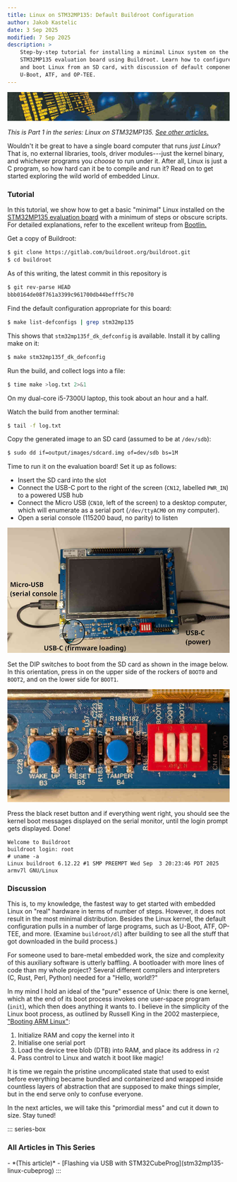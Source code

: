 ```yaml
---
title: Linux on STM32MP135: Default Buildroot Configuration
author: Jakob Kastelic
date: 3 Sep 2025
modified: 7 Sep 2025
description: >
    Step-by-step tutorial for installing a minimal Linux system on the
    STM32MP135 evaluation board using Buildroot. Learn how to configure, build,
    and boot Linux from an SD card, with discussion of default components like
    U-Boot, ATF, and OP-TEE.
---
```


![](../images/vax.jpg)

*This is Part 1 in the series: Linux on STM32MP135. [See other
articles.](#series-list)*

Wouldn't it be great to have a single board computer that runs *just Linux*?
That is, no external libraries, tools, driver modules---just the kernel binary,
and whichever programs you *choose* to run under it. After all, Linux is just a
C program, so how hard can it be to compile and run it? Read on to get started
exploring the wild world of embedded Linux.

### Tutorial

In this tutorial, we show how to get a basic "minimal" Linux installed on the
[STM32MP135 evaluation
board](https://www.st.com/en/evaluation-tools/stm32mp135f-dk.html) with a
minimum of steps or obscure scripts. For detailed explanations, refer to the
excellent writeup from [Bootlin.](
https://bootlin.com/blog/building-a-linux-system-for-the-stm32mp1-basic-system/)

Get a copy of Buildroot:

```sh
$ git clone https://gitlab.com/buildroot.org/buildroot.git
$ cd buildroot
```

As of this writing, the latest commit in this repository is

```sh
$ git rev-parse HEAD
bbb0164de08f761a3399c961700db44befff5c70
```

Find the default configuration appropriate for this board:

```sh
$ make list-defconfigs | grep stm32mp135
```

This shows that `stm32mp135f_dk_defconfig` is available. Install it by calling
make on it:

```sh
$ make stm32mp135f_dk_defconfig
```

Run the build, and collect logs into a file:

```sh
$ time make >log.txt 2>&1
```

On my dual-core i5-7300U laptop, this took about an hour and a half.

Watch the build from another terminal:

```sh
$ tail -f log.txt
```

Copy the generated image to an SD card (assumed to be at `/dev/sdb`):

```sh
$ sudo dd if=output/images/sdcard.img of=dev/sdb bs=1M
```

Time to run it on the evaluation board! Set it up as follows:

- Insert the SD card into the slot
- Connect the USB-C port to the right of the screen (`CN12`, labelled `PWR_IN`)
  to a powered USB hub
- Connect the Micro USB (`CN10`, left of the screen) to a desktop computer,
  which will enumerate as a serial port (`/dev/ttyACM0` on my computer).
- Open a serial console (115200 baud, no parity) to listen

![](../images/board.jpg)

Set the DIP switches to boot from the SD card as shown in the image below. In
this orientation, press in on the upper side of the rockers of `BOOT0` and
`BOOT2`, and on the lower side for `BOOT1`.

![](../images/buttons.jpg)

Press the black reset button and if everything went right, you should see the
kernel boot messages displayed on the serial monitor, until the login prompt
gets displayed. Done!

    Welcome to Buildroot
    buildroot login: root
    # uname -a
    Linux buildroot 6.12.22 #1 SMP PREEMPT Wed Sep  3 20:23:46 PDT 2025 armv7l GNU/Linux

### Discussion

This is, to my knowledge, the fastest way to get started with embedded Linux on
"real" hardware in terms of number of steps. However, it does not result in the
most minimal distribution. Besides the Linux kernel, the default configuration
pulls in a number of large programs, such as U-Boot, ATF, OP-TEE, and more.
(Examine `buildroot/dl`) after building to see all the stuff that got downloaded
in the build process.)

For someone used to bare-metal embedded work, the size and complexity of this
auxiliary software is utterly baffling. A bootloader with more lines of code
than my whole project? Several different compilers and interpreters (C, Rust,
Perl, Python) needed for a "Hello, world!?"

In my mind I hold an ideal of the "pure" essence of Unix: there is one kernel,
which at the end of its boot process invokes one user-space program (`init`),
which then does anything it wants to. I believe in the simplicity of the Linux
boot process, as outlined by Russell King in the 2002 masterpiece, ["Booting ARM
Linux"](https://www.kernel.org/doc/Documentation/arm/Booting):

1. Initialize RAM and copy the kernel into it
2. Initialise one serial port
3. Load the device tree blob (DTB) into RAM, and place its address in `r2`
4. Pass control to Linux and watch it boot like magic!

It is time we regain the pristine uncomplicated state that used to exist before
everything became bundled and containerized and wrapped inside countless layers
of abstraction that are supposed to make things simpler, but in the end serve
only to confuse everyone.

In the next articles, we will take this "primordial mess" and cut it down to
size. Stay tuned!

::: series-box
<h3 id="series-list">All Articles in This Series</h3>
- *(This article)*
- [Flashing via USB with STM32CubeProg](stm32mp135-linux-cubeprog)
:::
